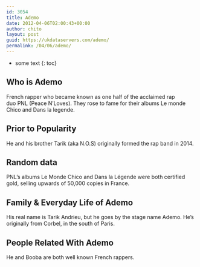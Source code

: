 ```yaml
---
id: 3054
title: Ademo
date: 2012-04-06T02:00:43+00:00
author: chito
layout: post
guid: https://ukdataservers.com/ademo/
permalink: /04/06/ademo/
---
```


* some text
{: toc}
          
          
## Who is  Ademo
                  
                  
                  
French rapper who became known as one half of the acclaimed rap duo PNL (Peace N&#8217;Loves). They rose to fame for their albums Le monde Chico and Dans la legende.
                  
                
                
                
## Prior to Popularity 
                  
                  
                  
He and his brother Tarik (aka N.O.S) originally formed the rap band in 2014.
                  
                
                
                
## Random data 
                  
                  
                  
PNL&#8217;s albums Le Monde Chico and Dans la Légende were both certified gold, selling upwards of 50,000 copies in France.
                  
                
                
                
## Family & Everyday Life of Ademo
                  
                  
                  
His real name is Tarik Andrieu, but he goes by the stage name Ademo. He&#8217;s originally from Corbel, in the south of Paris.
                  
                
                
                
## People Related With  Ademo
                  
                  
                  
He and Booba are both well known French rappers.
                  
                
              
            
          
          
          
    
    
  
